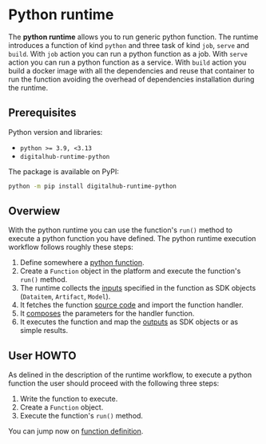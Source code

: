 # Python runtime

The **python runtime** allows you to run generic python function.
The runtime introduces a function of kind `python` and three task of kind `job`, `serve` and `build`.
With `job` action you can run a python function as a job.
With `serve` action you can run a python function as a service.
With `build` action you build a docker image with all the dependencies and reuse that container to run the function avoiding the overhead of dependencies installation during the runtime.

## Prerequisites

Python version and libraries:

- `python >= 3.9, <3.13`
- `digitalhub-runtime-python`

The package is available on PyPI:

```bash
python -m pip install digitalhub-runtime-python
```

## Overwiew

With the python runtime you can use the function's `run()` method to execute a python function you have defined.
The python runtime execution workflow follows roughly these steps:

1. Define somewhere a [python function](2-function.md).
2. Create a `Function` object in the platform and execute the function's `run()` method.
3. The runtime collects the [inputs](2-function.md#inputs-and-parameters) specified in the function as SDK objects (`Dataitem`, `Artifact`, `Model`).
4. It fetches the function [source code](../../configuration/code_src/overview.md) and import the function handler.
5. It [composes](2-function.md#reserved-arguments) the parameters for the handler function.
6. It executes the function and map the [outputs](2-function.md#handler-and-outputs) as SDK objects or as simple results.

## User HOWTO

As delined in the description of the runtime workflow, to execute a python function the user should proceed with the following three steps:

1. Write the function to execute.
2. Create a `Function` object.
3. Execute the function's `run()` method.

You can jump now on [function definition](2-function.md).
